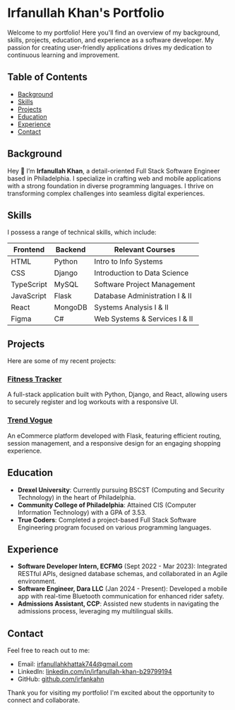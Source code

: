 # Irfanullah Khan's Portfolio

Welcome to my portfolio! Here you'll find an overview of my background, skills, projects, education, and experience as a software developer. My passion for creating user-friendly applications drives my dedication to continuous learning and improvement.

## Table of Contents
- [Background](#background)
- [Skills](#skills)
- [Projects](#projects)
- [Education](#education)
- [Experience](#experience)
- [Contact](#contact)

## Background
Hey 👋 I’m **Irfanullah Khan**, a detail-oriented Full Stack Software Engineer based in Philadelphia. I specialize in crafting web and mobile applications with a strong foundation in diverse programming languages. I thrive on transforming complex challenges into seamless digital experiences.

## Skills
I possess a range of technical skills, which include:

| Frontend       | Backend        | Relevant Courses                          |
|----------------|----------------|-------------------------------------------|
| HTML           | Python         | Intro to Info Systems                     |
| CSS            | Django         | Introduction to Data Science              |
| TypeScript     | MySQL          | Software Project Management                |
| JavaScript     | Flask          | Database Administration I & II            |
| React          | MongoDB        | Systems Analysis I & II                   |
| Figma          | C#             | Web Systems & Services I & II             |

## Projects
Here are some of my recent projects:

### [Fitness Tracker](https://github.com/irfankahn/FitnessTracker)
A full-stack application built with Python, Django, and React, allowing users to securely register and log workouts with a responsive UI.

### [Trend Vogue](https://github.com/irfankahn/TrendVogue)
An eCommerce platform developed with Flask, featuring efficient routing, session management, and a responsive design for an engaging shopping experience.

## Education
- **Drexel University**: Currently pursuing BSCST (Computing and Security Technology) in the heart of Philadelphia.
- **Community College of Philadelphia**: Attained CIS (Computer Information Technology) with a GPA of 3.53.
- **True Coders**: Completed a project-based Full Stack Software Engineering program focused on various programming languages.

## Experience
- **Software Developer Intern, ECFMG** (Sept 2022 - Mar 2023): Integrated RESTful APIs, designed database schemas, and collaborated in an Agile environment.
- **Software Engineer, Dara LLC** (Jan 2024 - Present): Developed a mobile app with real-time Bluetooth communication for enhanced rider safety.
- **Admissions Assistant, CCP**: Assisted new students in navigating the admissions process, leveraging my multilingual skills.

## Contact
Feel free to reach out to me:
- Email: [irfanullahkhattak744@gmail.com](mailto:irfanullahkhattak744@gmail.com)
- LinkedIn: [linkedin.com/in/irfanullah-khan-b29799194](https://www.linkedin.com/in/irfanullah-khan-b29799194)
- GitHub: [github.com/irfankahn](https://github.com/irfankahn)

Thank you for visiting my portfolio! I'm excited about the opportunity to connect and collaborate.
